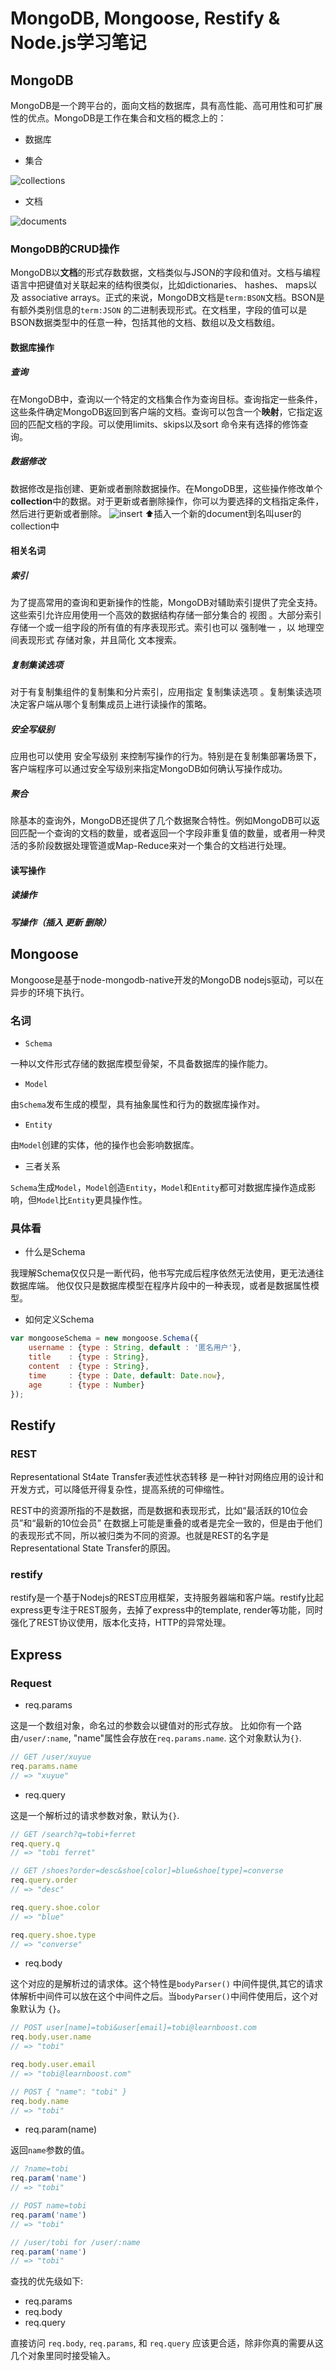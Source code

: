 # MongoDB, Mongoose, Restify & Node.js学习笔记
## MongoDB
MongoDB是一个跨平台的，面向文档的数据库，具有高性能、高可用性和可扩展性的优点。MongoDB是工作在集合和文档的概念上的：

- 数据库


- 集合

![collections](http://docs.mongoing.com/manual-zh/_images/crud-annotated-collection.png)

- 文档

![documents](http://docs.mongoing.com/manual-zh/_images/crud-annotated-document.png)


### MongoDB的CRUD操作
MongoDB以**文档**的形式存数数据，文档类似与JSON的字段和值对。文档与编程语言中把键值对关联起来的结构很类似，比如dictionaries、 hashes、 maps以及 associative arrays。正式的来说，MongoDB文档是`term:BSON`文档。BSON是有额外类别信息的`term:JSON` 的二进制表现形式。在文档里，字段的值可以是BSON数据类型中的任意一种，包括其他的文档、数组以及文档数组。

#### 数据库操作
##### 查询
在MongoDB中，查询以一个特定的文档集合作为查询目标。查询指定一些条件，这些条件确定MongoDB返回到客户端的文档。查询可以包含一个**映射**，它指定返回的匹配文档的字段。可以使用limits、skips以及sort 命令来有选择的修饰查询。
##### 数据修改
数据修改是指创建、更新或者删除数据操作。在MongoDB里，这些操作修改单个**collection**中的数据。对于更新或者删除操作，你可以为要选择的文档指定条件，然后进行更新或者删除。
![insert](http://docs.mongoing.com/manual-zh/_images/crud-insert-stages.png)
⬆️插入一个新的document到名叫user的collection中
#### 相关名词
##### 索引
为了提高常用的查询和更新操作的性能，MongoDB对辅助索引提供了完全支持。这些索引允许应用使用一个高效的数据结构存储一部分集合的 视图 。大部分索引存储一个或一组字段的所有值的有序表现形式。索引也可以 强制唯一 ，以 地理空间表现形式 存储对象，并且简化 文本搜索。

##### 复制集读选项
对于有复制集组件的复制集和分片索引，应用指定 复制集读选项 。复制集读选项决定客户端从哪个复制集成员上进行读操作的策略。

##### 安全写级别
应用也可以使用 安全写级别 来控制写操作的行为。特别是在复制集部署场景下，客户端程序可以通过安全写级别来指定MongoDB如何确认写操作成功。

##### 聚合
除基本的查询外，MongoDB还提供了几个数据聚合特性。例如MongoDB可以返回匹配一个查询的文档的数量，或者返回一个字段非重复值的数量，或者用一种灵活的多阶段数据处理管道或Map-Reduce来对一个集合的文档进行处理。

#### 读写操作
##### 读操作
##### 写操作（插入 更新 删除）
## Mongoose
Mongoose是基于node-mongodb-native开发的MongoDB nodejs驱动，可以在异步的环境下执行。
### 名词
- `Schema`

一种以文件形式存储的数据库模型骨架，不具备数据库的操作能力。

- `Model`

由`Schema`发布生成的模型，具有抽象属性和行为的数据库操作对。

- `Entity`

由`Model`创建的实体，他的操作也会影响数据库。

- 三者关系

`Schema`生成`Model`，`Model`创造`Entity`，`Model`和`Entity`都可对数据库操作造成影响，但`Model`比`Entity`更具操作性。

### 具体看
- 什么是Schema

我理解Schema仅仅只是一断代码，他书写完成后程序依然无法使用，更无法通往数据库端。
他仅仅只是数据库模型在程序片段中的一种表现，或者是数据属性模型。

- 如何定义Schema

```javascript
var mongooseSchema = new mongoose.Schema({
    username : {type : String, default : '匿名用户'},
    title    : {type : String},
    content  : {type : String},
    time     : {type : Date, default: Date.now},
    age      : {type : Number}
});
```
## Restify
### REST
Representational St4ate Transfer表述性状态转移 是一种针对网络应用的设计和开发方式，可以降低开得复杂性，提高系统的可伸缩性。

REST中的资源所指的不是数据，而是数据和表现形式，比如“最活跃的10位会员”和“最新的10位会员” 在数据上可能是重叠的或者是完全一致的，但是由于他们的表现形式不同，所以被归类为不同的资源。也就是REST的名字是Representational State Transfer的原因。

### restify
restify是一个基于Nodejs的REST应用框架，支持服务器端和客户端。restify比起express更专注于REST服务，去掉了express中的template, render等功能，同时强化了REST协议使用，版本化支持，HTTP的异常处理。

## Express
### Request
- req.params

这是一个数组对象，命名过的参数会以键值对的形式存放。 比如你有一个路由`/user/:name`, "name"属性会存放在`req.params.name`. 这个对象默认为`{}`.

```javascript
// GET /user/xuyue
req.params.name
// => "xuyue"
```

- req.query

这是一个解析过的请求参数对象，默认为`{}`.

```javascript
// GET /search?q=tobi+ferret
req.query.q
// => "tobi ferret"

// GET /shoes?order=desc&shoe[color]=blue&shoe[type]=converse
req.query.order
// => "desc"

req.query.shoe.color
// => "blue"

req.query.shoe.type
// => "converse"
```
- req.body

这个对应的是解析过的请求体。这个特性是`bodyParser()` 中间件提供,其它的请求体解析中间件可以放在这个中间件之后。当`bodyParser()`中间件使用后，这个对象默认为 `{}`。

```javascript
// POST user[name]=tobi&user[email]=tobi@learnboost.com
req.body.user.name
// => "tobi"

req.body.user.email
// => "tobi@learnboost.com"

// POST { "name": "tobi" }
req.body.name
// => "tobi"
```
- req.param(name)

返回`name`参数的值。

```javascript
// ?name=tobi
req.param('name')
// => "tobi"

// POST name=tobi
req.param('name')
// => "tobi"

// /user/tobi for /user/:name 
req.param('name')
// => "tobi"
```

查找的优先级如下:

- req.params
- req.body
- req.query

直接访问 `req.body`, `req.params`, 和 `req.query` 应该更合适，除非你真的需要从这几个对象里同时接受输入。